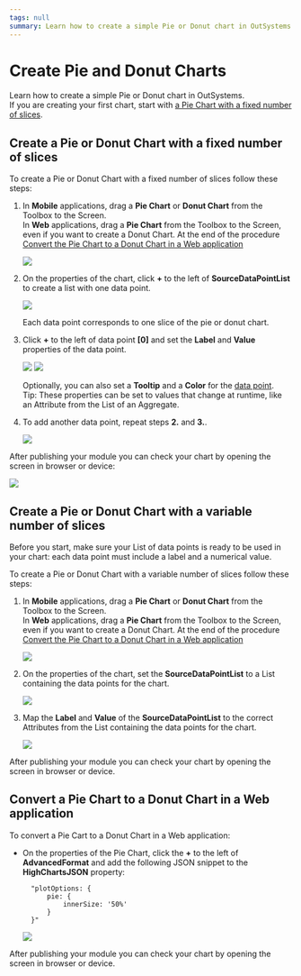 ```yaml
---
tags: null
summary: Learn how to create a simple Pie or Donut chart in OutSystems.
---
```


# Create Pie and Donut Charts

Learn how to create a simple Pie or Donut chart in OutSystems.  
If you are creating your first chart, start with [a Pie Chart with a fixed number of slices](chart-task-piedonut.md#create-a-pie-chart-with-a-fixed-number-of-slices).

## Create a Pie or Donut Chart with a fixed number of slices

To create a Pie or Donut Chart with a fixed number of slices follow these steps:

1. In **Mobile** applications, drag a **Pie Chart** or **Donut Chart** from the Toolbox to the Screen.  
   In **Web** applications, drag a **Pie Chart** from the Toolbox to the Screen, even if you want to create a Donut Chart. At the end of the procedure [Convert the Pie Chart to a Donut Chart in a Web application](chart-task-piedonut.md#convert-a-pie-chart-to-a-donut-chart-in-a-web-application)

   ![](../../../../.gitbook/assets/pie-01.png)

2. On the properties of the chart, click **+** to the left of **SourceDataPointList** to create a list with one data point.

   ![](https://github.com/danielmarquespt/docs-product/tree/e7ea3f444d5129dab245c69ab72ae091554bc4fb/src/ref/apis/charts/images/pie-02.png?width=400)

   Each data point corresponds to one slice of the pie or donut chart.

3. Click **+** to the left of data point **\[0\]** and set the **Label** and **Value** properties of the data point.

   ![](https://github.com/danielmarquespt/docs-product/tree/e7ea3f444d5129dab245c69ab72ae091554bc4fb/src/ref/apis/charts/images/pie-03.png?width=400) ![](https://github.com/danielmarquespt/docs-product/tree/e7ea3f444d5129dab245c69ab72ae091554bc4fb/src/ref/apis/charts/images/pie-04.png?width=400)

   Optionally, you can also set a **Tooltip** and a **Color** for the [data point](https://github.com/danielmarquespt/docs-product/tree/e7ea3f444d5129dab245c69ab72ae091554bc4fb/src/ref/apis/auto/charts-api.final.md#Structure_DataPoint).  
   Tip: These properties can be set to values that change at runtime, like an Attribute from the List of an Aggregate.

4. To add another data point, repeat steps **2.** and **3.**.

   ![](https://github.com/danielmarquespt/docs-product/tree/e7ea3f444d5129dab245c69ab72ae091554bc4fb/src/ref/apis/charts/images/pie-07.png?width=400)

After publishing your module you can check your chart by opening the screen in browser or device:

![](https://github.com/danielmarquespt/docs-product/tree/e7ea3f444d5129dab245c69ab72ae091554bc4fb/src/ref/apis/charts/images/pie-result.png?width=400)

## Create a Pie or Donut Chart with a variable number of slices

Before you start, make sure your List of data points is ready to be used in your chart: each data point must include a label and a numerical value.

To create a Pie or Donut Chart with a variable number of slices follow these steps:

1. In **Mobile** applications, drag a **Pie Chart** or **Donut Chart** from the Toolbox to the Screen.  
   In **Web** applications, drag a **Pie Chart** from the Toolbox to the Screen, even if you want to create a Donut Chart. At the end of the procedure [Convert the Pie Chart to a Donut Chart in a Web application](chart-task-piedonut.md#convert-a-pie-chart-to-a-donut-chart-in-a-web-application)

   ![](../../../../.gitbook/assets/pie-01%20%281%29.png)

2. On the properties of the chart, set the **SourceDataPointList** to a List containing the data points for the chart.

   ![](https://github.com/danielmarquespt/docs-product/tree/e7ea3f444d5129dab245c69ab72ae091554bc4fb/src/ref/apis/charts/images/pie-a02.png?width=400)

3. Map the **Label** and **Value** of the **SourceDataPointList** to the correct Attributes from the List containing the data points for the chart.

   ![](https://github.com/danielmarquespt/docs-product/tree/e7ea3f444d5129dab245c69ab72ae091554bc4fb/src/ref/apis/charts/images/pie-a03.png?width=400)

After publishing your module you can check your chart by opening the screen in browser or device.

## Convert a Pie Chart to a Donut Chart in a Web application

To convert a Pie Cart to a Donut Chart in a Web application:

* On the properties of the Pie Chart, click the **+** to the left of **AdvancedFormat** and add the following JSON snippet to the **HighChartsJSON** property:

  ```text
    "plotOptions: {
        pie: {
            innerSize: '50%'
        }
    }"
  ```

  ![](../../../../.gitbook/assets/donut-w01.png)

After publishing your module you can check your chart by opening the screen in browser or device.

